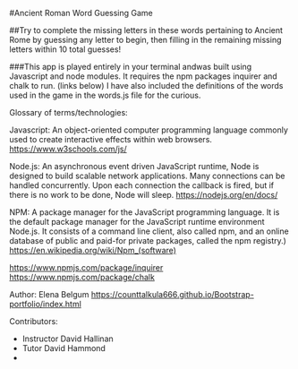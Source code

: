 #Ancient Roman Word Guessing Game

##Try to complete the missing letters in these words pertaining to Ancient Rome by guessing any letter to begin, then filling in the remaining missing letters within 10 total guesses!

###This app is played entirely in your terminal andwas built using Javascript and node modules. It requires the npm packages inquirer and chalk to run. (links below) I have also included the definitions of the words used in the game in the words.js file for the curious.

Glossary of terms/technologies:

Javascript: An object-oriented computer programming language commonly used to create interactive effects within web browsers.
https://www.w3schools.com/js/

Node.js: An asynchronous event driven JavaScript runtime, Node is designed to build scalable network applications. Many connections can be handled concurrently. Upon each connection the callback is fired, but if there is no work to be done, Node will sleep.
https://nodejs.org/en/docs/

NPM: A package manager for the JavaScript programming language. It is the default package manager for the JavaScript runtime environment Node.js. It consists of a command line client, also called npm, and an online database of public and paid-for private packages, called the npm registry.) 
https://en.wikipedia.org/wiki/Npm_(software)

https://www.npmjs.com/package/inquirer
https://www.npmjs.com/package/chalk

Author: Elena Belgum
https://counttalkula666.github.io/Bootstrap-portfolio/index.html

Contributors: 
<ul>
<li>Instructor David Hallinan</li>
<li>Tutor David Hammond<li>
</ul>